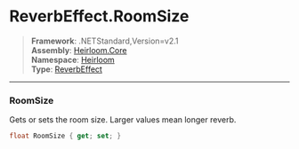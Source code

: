 # ReverbEffect.RoomSize

> **Framework**: .NETStandard,Version=v2.1  
> **Assembly**: [Heirloom.Core][0]  
> **Namespace**: [Heirloom][0]  
> **Type**: [ReverbEffect][1]

--------------------------------------------------------------------------------

### RoomSize

Gets or sets the room size. Larger values mean longer reverb.

```cs
float RoomSize { get; set; }
```

[0]: ../Heirloom.Core.md
[1]: Heirloom.ReverbEffect.md
